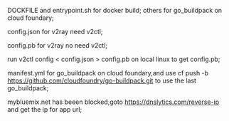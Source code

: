 DOCKFILE and entrypoint.sh for docker build;
others for go_buildpack on cloud foundary;


config.json for v2ray need v2ctl;

config.pb for v2ray no need v2ctl;

run v2ctl config < config.json > config.pb on local linux to get config.pb;

manifest.yml for go_buildpack on cloud foundary,and use cf push -b https://github.com/cloudfoundry/go-buildpack.git to use the last go_buildpack;

mybluemix.net has beeen blocked,goto https://dnslytics.com/reverse-ip and get the ip for app url; 
